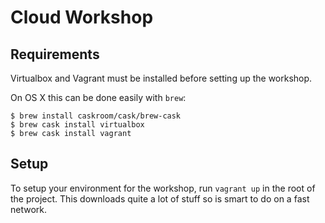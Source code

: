 # Cloud Workshop

## Requirements

Virtualbox and Vagrant must be installed before setting up the workshop.

On OS X this can be done easily with `brew`:

```
$ brew install caskroom/cask/brew-cask
$ brew cask install virtualbox
$ brew cask install vagrant
```

## Setup

To setup your environment for the workshop, run `vagrant up` in the root of the project.
This downloads quite a lot of stuff so is smart to do on a fast network.
